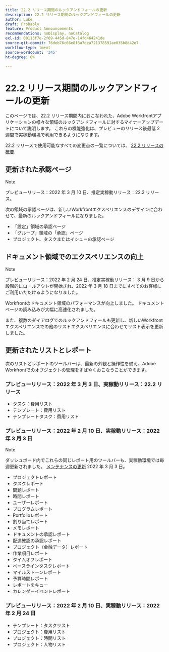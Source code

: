 ```yaml
---
title: 22.2 リリース期間のルックアンドフィールの更新
description: 22.2 リリース期間のルックアンドフィールの更新
author: Luke
draft: Probably
feature: Product Announcements
recommendations: noDisplay, noCatalog
exl-id: 00113f7e-2f69-445d-847e-14fd464241de
source-git-commit: 76deb76c66e8f8a7dea721378591ae035b8d42e7
workflow-type: tm+mt
source-wordcount: '345'
ht-degree: 0%

---
```


# 22.2 リリース期間のルックアンドフィールの更新

このページでは、22.2 リリース期間内におこなわれた、Adobe Workfrontアプリケーションの様々な領域のルックアンドフィールに対するマイナーアップデートについて説明します。 これらの機能強化は、プレビューのリリース後最低 2 週間で実稼動環境で利用できるようになります。

22.2 リリースで使用可能なすべての変更点の一覧については、 [22.2 リリースの概要](../../../product-announcements/product-releases/22.2-release-activity/22-2-release-overview.md).

## 更新された承認ページ

>[!NOTE]
>
>プレビューリリース：2022 年 3 月 10 日、推定実稼動リリース：22.2 リリース。

次の領域の承認ページは、新しいWorkfrontエクスペリエンスのデザインに合わせて、最新のルックアンドフィールになりました。

* 「設定」領域の承認ページ
* 「グループ」領域の「承認」ページ
* プロジェクト、タスクまたはイシューの承認ページ

## ドキュメント領域でのエクスペリエンスの向上

>[!NOTE]
>
プレビューリリース：2022 年 2 月 24 日、推定実稼動リリース： 3 月 9 日から段階的にロールアウトが開始され、2022 年 3 月 18 日までにすべてのお客様にご利用いただけるようになりました。

Workfrontのドキュメント領域のパフォーマンスが向上しました。 ドキュメントページの読み込みが大幅に高速化されました。

また、複数のダイアログでのルックアンドフィールも更新し、新しいWorkfrontエクスペリエンスでの他のリストエクスペリエンスに合わせてリスト表示を更新しました。

## 更新されたリストとレポート

次のリストとレポートのツールバーは、最新の外観と操作性を備え、Adobe Workfrontでのオブジェクトの管理をすばやくおこなうことができます。

### プレビューリリース：2022 年 3 月 3 日、実稼動リリース：22.2 リリース

* タスク：費用リスト
* テンプレート：費用リスト
* テンプレートタスク：費用リスト

### プレビューリリース：2022 年 2 月 10 日、実稼動リリース：2022 年 3 月 3 日

>[!NOTE]
>
ダッシュボード内でこれらの同じレポート用のツールバーも、実稼動環境では毎週更新されました。 [メンテナンスの更新](https://experienceleague.adobe.com/docs/workfront-known-issues/releases/current-updates.html) 2022 年 3 月 3 日。

* プロジェクトレポート
* タスクレポート
* 問題レポート
* 時間レポート
* ユーザーレポート
* プログラムレポート
* Portfolioレポート
* 割り当てレポート
* メモレポート
* ドキュメントの承認レポート
* 配達確認の承認レポート
* プロジェクト（金融データ）レポート
* 作業項目レポート
* タイムオフレポート
* ベースラインタスクレポート
* マイルストーンレポート
* 予算時間レポート
* レポートをキュー
* カレンダーイベントレポート

### プレビューリリース：2022 年 2 月 10 日、実稼動リリース：2022 年 2 月 24 日

* テンプレート：タスクリスト
* プロジェクト：費用リスト
* プロジェクト：時間リスト
* プロジェクト：人物リスト

 
